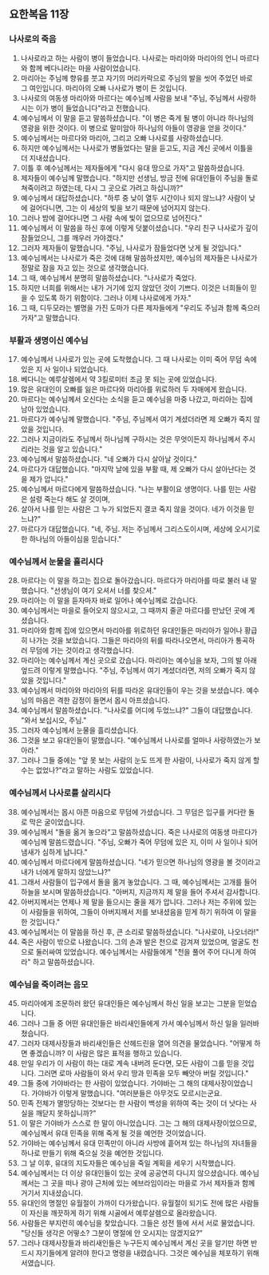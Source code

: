 ## 요한복음 11장

### 나사로의 죽음
1. 나사로라고 하는 사람이 병이 들었습니다. 나사로는 마리아와 마리아의 언니 마르다와 함께 베다니라는 마을 사람이었습니다.
2. 마리아는 주님께 향유를 붓고 자기의 머리카락으로 주님의 발을 씻어 주었던 바로 그 여인입니다. 마리아의 오빠 나사로가 병이 든 것입니다.
3. 나사로의 여동생 마리아와 마르다는 예수님께 사람을 보내 "주님, 주님께서 사랑하시는 이가 병이 들었습니다"라고 전했습니다.
4. 예수님께서 이 말을 듣고 말씀하셨습니다. "이 병은 죽게 될 병이 아니라 하나님의 영광을 위한 것이다. 이 병으로 말미암아 하나님의 아들이 영광을 얻을 것이다."
5. 예수님께서는 마르다와 마리아, 그리고 오빠 나사로를 사랑하셨습니다.
6. 하지만 예수님께서는 나사로가 병들었다는 말을 듣고도, 지금 계신 곳에서 이틀을 더 지내셨습니다.
7. 이틀 후 예수님께서는 제자들에게 "다시 유대 땅으로 가자"고 말씀하셨습니다.
8. 제자들이 예수님께 말했습니다. "하지만 선생님, 방금 전에 유대인들이 주님을 돌로 쳐죽이려고 하였는데, 다시 그 곳으로 가려고 하십니까?"
9. 예수님께서 대답하셨습니다. "하루 중 낮이 열두 시간이나 되지 않느냐? 사람이 낮에 걸어다니면, 그는 이 세상의 빛을 보기 때문에 넘어지지 않는다.
10. 그러나 밤에 걸어다니면 그 사람 속에 빛이 없으므로 넘어진다."
11. 예수님께서 이 말씀을 하신 후에 이렇게 덧붙이셨습니다. "우리 친구 나사로가 깊이 잠들었으니, 그를 깨우러 가야겠다."
12. 그러자 제자들이 말했습니다. "주님, 나사로가 잠들었다면 낫게 될 것입니다."
13. 예수님께서는 나사로가 죽은 것에 대해 말씀하셨지만, 예수님의 제자들은 나사로가 정말로 잠을 자고 있는 것으로 생각했습니다.
14. 그 때, 예수님께서 분명히 말씀하셨습니다. "나사로가 죽었다.
15. 하지만 너희를 위해서는 내가 거기에 있지 않았던 것이 기쁘다. 이것은 너희들이 믿을 수 있도록 하기 위함이다. 그러나 이제 나사로에게 가자."
16. 그 때, 디두모라는 별명을 가진 도마가 다른 제자들에게 "우리도 주님과 함께 죽으러 가자"고 말했습니다.
### 부활과 생명이신 예수님
17. 예수님께서 나사로가 있는 곳에 도착했습니다. 그 때 나사로는 이미 죽어 무덤 속에 있은 지 사 일이나 되었습니다.
18. 베다니는 예루살렘에서 약 3킬로미터 조금 못 되는 곳에 있었습니다.
19. 많은 유대인이 오빠를 잃은 마르다와 마리아를 위로하러 두 자매에게 왔습니다.
20. 마르다는 예수님께서 오신다는 소식을 듣고 예수님을 마중 나갔고, 마리아는 집에 남아 있었습니다.
21. 마르다가 예수님께 말했습니다. "주님, 주님께서 여기 계셨더라면 제 오빠가 죽지 않았을 것입니다.
22. 그러나 지금이라도 주님께서 하나님께 구하시는 것은 무엇이든지 하나님께서 주시리라는 것을 알고 있습니다."
23. 예수님께서 말씀하셨습니다. "네 오빠가 다시 살아날 것이다."
24. 마르다가 대답했습니다. "마지막 날에 있을 부활 때, 제 오빠가 다시 살아난다는 것을 제가 압니다."
25. 예수님께서 마르다에게 말씀하셨습니다. "나는 부활이요 생명이다. 나를 믿는 사람은 설령 죽는다 해도 살 것이며,
26. 살아서 나를 믿는 사람은 그 누가 되었든지 결코 죽지 않을 것이다. 네가 이것을 믿느냐?"
27. 마르다가 대답했습니다. "네, 주님. 저는 주님께서 그리스도이시며, 세상에 오시기로 한 하나님의 아들이심을 믿습니다."
### 예수님께서 눈물을 흘리시다
28. 마르다는 이 말을 하고는 집으로 돌아갔습니다. 마르다가 마리아를 따로 불러 내 말했습니다. "선생님이 여기 오셔서 너를 찾으셔."
29. 마리아는 이 말을 듣자마자 바로 일어나 예수님께로 갔습니다.
30. 예수님께서는 마을로 들어오지 않으시고, 그 때까지 줄곧 마르다를 만났던 곳에 계셨습니다.
31. 마리아와 함께 집에 있으면서 마리아를 위로하던 유대인들은 마리아가 일어나 황급히 나가는 것을 보았습니다. 그들은 마리아의 뒤를 따라나오면서, 마리아가 통곡하러 무덤에 가는 것이라고 생각했습니다.
32. 마리아는 예수님께서 계신 곳으로 갔습니다. 마리아는 예수님을 보자, 그의 발 아래 엎드려 이렇게 말했습니다. "주님, 주님께서 여기 계셨더라면, 저의 오빠가 죽지 않았을 것입니다."
33. 예수님께서 마리아와 마리아의 뒤를 따라온 유대인들이 우는 것을 보셨습니다. 예수님의 마음은 격한 감정이 들면서 몹시 아프셨습니다.
34. 예수님께서 말씀하셨습니다. "나사로를 어디에 두었느냐?" 그들이 대답했습니다. "와서 보십시오, 주님."
35. 그러자 예수님께서 눈물을 흘리셨습니다.
36. 그것을 보고 유대인들이 말했습니다. "예수님께서 나사로를 얼마나 사랑하였는가 보아라."
37. 그러나 그들 중에는 "앞 못 보는 사람의 눈도 뜨게 한 사람이, 나사로가 죽지 않게 할 수는 없었나?"라고 말하는 사람도 있었습니다.
### 예수님께서 나사로를 살리시다
38. 예수님께서는 몹시 아픈 마음으로 무덤에 가셨습니다. 그 무덤은 입구를 커다란 돌로 막은 굴이었습니다.
39. 예수님께서 "돌을 옮겨 놓으라"고 말씀하셨습니다. 죽은 나사로의 여동생 마르다가 예수님께 말씀드렸습니다. "주님, 오빠가 죽어 무덤에 있은 지, 이미 사 일이나 되어 냄새가 심하게 납니다."
40. 예수님께서 마르다에게 말씀하셨습니다. "네가 믿으면 하나님의 영광을 볼 것이라고 내가 너에게 말하지 않았느냐?"
41. 그래서 사람들이 입구에서 돌을 옮겨 놓았습니다. 그 때, 예수님께서는 고개를 들어 하늘을 보시며 말씀하셨습니다. "아버지, 지금까지 제 말을 들어 주셔서 감사합니다.
42. 아버지께서는 언제나 제 말을 들으시는 줄을 제가 압니다. 그러나 저는 주위에 있는 이 사람들을 위하여, 그들이 아버지께서 저를 보내셨음을 믿게 하기 위하여 이 말을 한 것입니다."
43. 예수님께서는 이 말씀을 하신 후, 큰 소리로 말씀하셨습니다. "나사로야, 나오너라!"
44. 죽은 사람이 밖으로 나왔습니다. 그의 손과 발은 천으로 감겨져 있었으며, 얼굴도 천으로 둘러싸여 있었습니다. 예수님께서는 사람들에게 "천을 풀어 주어 다니게 하여라" 하고 말씀하셨습니다.
### 예수님을 죽이려는 음모
45. 마리아에게 조문하러 왔던 유대인들은 예수님께서 하신 일을 보고는 그분을 믿었습니다.
46. 그러나 그들 중 어떤 유대인들은 바리새인들에게 가서 예수님께서 하신 일을 일러바쳤습니다.
47. 그러자 대제사장들과 바리새인들은 산헤드린을 열어 의견을 물었습니다. "어떻게 하면 좋겠습니까? 이 사람은 많은 표적을 행하고 있습니다.
48. 만일 우리가 이 사람이 하는 대로 계속 내버려 둔다면, 모든 사람이 그를 믿을 것입니다. 그러면 로마 사람들이 와서 우리 땅과 민족을 모두 빼앗아 버릴 것입니다."
49. 그들 중에 가야바라는 한 사람이 있었습니다. 가야바는 그 해의 대제사장이었습니다. 가야바가 이렇게 말했습니다. "여러분들은 아무것도 모르시는군요.
50. 민족 전체가 멸망당하는 것보다는 한 사람이 백성을 위하여 죽는 것이 더 낫다는 사실을 깨닫지 못하십니까?"
51. 이 말은 가야바가 스스로 한 말이 아니었습니다. 그는 그 해의 대제사장이었으므로, 예수님께서 유대 민족을 위해 죽게 될 것을 예언한 것이었습니다.
52. 가야바는 예수님께서 유대 민족만이 아니라 사방에 흩어져 있는 하나님의 자녀들을 하나로 만들기 위해 죽으실 것을 예언한 것입니다.
53. 그 날 이후, 유대의 지도자들은 예수님을 죽일 계획을 세우기 시작했습니다.
54. 예수님께서는 더 이상 유대인들이 있는 곳에 공공연히 다니지 않으셨습니다. 예수님께서는 그 곳을 떠나 광야 근처에 있는 에브라임이라는 마을로 가서 제자들과 함께 거기서 지내셨습니다.
55. 유대인의 명절인 유월절이 가까이 다가왔습니다. 유월절이 되기도 전에 많은 사람들이 자신을 깨끗하게 하기 위해 시골에서 예루살렘으로 올라왔습니다.
56. 사람들은 부지런히 예수님을 찾았습니다. 그들은 성전 뜰에 서서 서로 물었습니다. "당신들 생각은 어떻소? 그분이 명절에 안 오시지는 않겠지요?"
57. 그러나 대제사장들과 바리새인들은 누구든지 예수님께서 계신 곳을 알기만 하면 반드시 자기들에게 알려야 한다고 명령을 내렸습니다. 그것은 예수님을 체포하기 위해서였습니다.